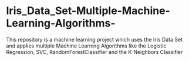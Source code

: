 # Iris_Data_Set-Multiple-Machine-Learning-Algorithms-
This repository is a machine learning project which uses the Iris Data Set and applies multiple Machine Learning Algorithms like the Logistic Regression, SVC, RandomForestClassifier and the K-Neighbors Classifier
